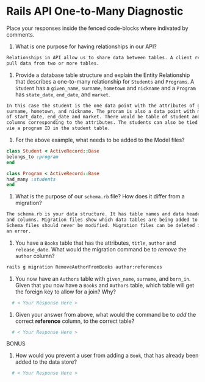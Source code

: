# Rails API One-to-Many Diagnostic

Place your responses inside the fenced code-blocks where indivated by comments.

1.  What is one purpose for having relationships in our API?

```sh
Relationships in API allow us to share data between tables. A client request can
pull data from two or more tables.
```

1.  Provide a database table structure and explain the Entity Relationship
that describes a one-to-many relationship for `Students` and `Programs`.
A `Student` has a `given_name`, `surname`, `hometown` and `nickname` and a
`Program` has `state_date`, `end_date`, and `market`.

```sh
In this case the student is the one data point with the attributes of given_name,
surname, hometown, and nickname. The proram is also a data point with many attributes
of start_date, end_date and market. There would be table of student and program with
columns corresponding to the attributes. The students can also be tied to the program
vie a program ID in the student table.
```

1.  For the above example, what needs to be added to the Model files?

```rb
class Student < ActiveRecord::Base
belongs_to :program
end
```

```rb
class Program < ActiveRecord::Base
had_many :students
end
```

1.  What is the purpose of our `schema.rb` file? How does it differ from a migration?

```sh
The schema.rb is your data structure. It has table names and data headers for rows
and columns. Migration files show which data tables are being added to the API.
Schema files should never be modified. Migration files can be deleted if there is
an error.
```

1.  You have a `Books` table that has the attributes, `title`, `author` and
`release_date`. What would the migration command be to _remove_ the `author`
column?

```sh
rails g migration RemoveAuthorFromBooks author:references
```

1.  You now have an `Authors` table with `given_name`, `surname`, and `born_in`.
Given that you now have a `Books` and `Authors` table, which table will get the
foreign key to allow for a join? Why?

```sh
  # < Your Response Here >
```

1.  Given your answer from above, what would the command be to _add_ the correct **reference** column, to the correct table?

```sh
  # < Your Response Here >
```

BONUS

1.  How would you prevent a user from adding a `Book`, that has already been added
to the data store?

```sh
  # < Your Response Here >
```
